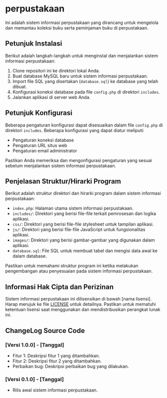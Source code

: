 # perpustakaan

Ini adalah sistem informasi perpustakaan yang dirancang untuk mengelola dan memantau koleksi buku serta peminjaman buku di perpustakaan.

## Petunjuk Instalasi

Berikut adalah langkah-langkah untuk menginstal dan menjalankan sistem informasi perpustakaan:

1. Clone repositori ini ke direktori lokal Anda.
2. Buat database MySQL baru untuk sistem informasi perpustakaan.
3. Import file SQL yang disertakan (`database.sql`) ke database yang telah dibuat.
4. Konfigurasi koneksi database pada file `config.php` di direktori `includes`.
5. Jalankan aplikasi di server web Anda.

## Petunjuk Konfigurasi

Beberapa pengaturan konfigurasi dapat disesuaikan dalam file `config.php` di direktori `includes`. Beberapa konfigurasi yang dapat diatur meliputi:

- Pengaturan koneksi database
- Pengaturan URL situs web
- Pengaturan email administrator

Pastikan Anda memeriksa dan mengonfigurasi pengaturan yang sesuai sebelum menjalankan sistem informasi perpustakaan.

## Penjelasan Struktur/Hirarki Program

Berikut adalah struktur direktori dan hirarki program dalam sistem informasi perpustakaan:

- `index.php`: Halaman utama sistem informasi perpustakaan.
- `includes/`: Direktori yang berisi file-file terkait pemrosesan dan logika aplikasi.
- `css/`: Direktori yang berisi file-file stylesheet untuk tampilan aplikasi.
- `js/`: Direktori yang berisi file-file JavaScript untuk fungsionalitas aplikasi.
- `images/`: Direktori yang berisi gambar-gambar yang digunakan dalam aplikasi.
- `database.sql`: File SQL untuk membuat tabel dan mengisi data awal ke dalam database.

Pastikan untuk memahami struktur program ini ketika melakukan pengembangan atau penyesuaian pada sistem informasi perpustakaan.

## Informasi Hak Cipta dan Perizinan

Sistem informasi perpustakaan ini dilisensikan di bawah [nama lisensi]. Harap merujuk ke file [LICENSE](LICENSE) untuk detailnya. Pastikan untuk mematuhi ketentuan lisensi saat menggunakan dan mendistribusikan perangkat lunak ini.

## ChangeLog Source Code

### [Versi 1.0.0] - [Tanggal]

- Fitur 1: Deskripsi fitur 1 yang ditambahkan.
- Fitur 2: Deskripsi fitur 2 yang ditambahkan.
- Perbaikan bug: Deskripsi perbaikan bug yang dilakukan.

### [Versi 0.1.0] - [Tanggal]

- Rilis awal sistem informasi perpustakaan.

